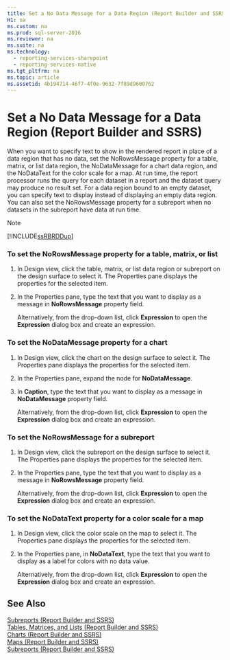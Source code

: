 ```yaml
---
title: Set a No Data Message for a Data Region (Report Builder and SSRS)
H1: na
ms.custom: na
ms.prod: sql-server-2016
ms.reviewer: na
ms.suite: na
ms.technology: 
  - reporting-services-sharepoint
  - reporting-services-native
ms.tgt_pltfrm: na
ms.topic: article
ms.assetid: 4b194714-46f7-4f0e-9632-7f89d9600762
---
```

# Set a No Data Message for a Data Region (Report Builder and SSRS)
  When you want to specify text to show in the rendered report in place of a data region that has no data, set the NoRowsMessage property for a table, matrix, or list data region, the NoDataMessage for a chart data region, and the NoDataText for the color scale for a map. At run time, the report processor runs the query for each dataset in a report and the dataset query may produce no result set. For a data region bound to an empty dataset, you can specify text to display instead of displaying an empty data region. You can also set the NoRowsMessage property for a subreport when no datasets in the subreport have data at run time.  
  
> [!NOTE]  
>  [!INCLUDE[ssRBRDDup](../../Token/Other/ssRBRDDup_md.md)]  
  
### To set the NoRowsMessage property for a table, matrix, or list  
  
1.  In Design view, click the table, matrix, or list data region or subreport on the design surface to select it. The Properties pane displays the properties for the selected item.  
  
2.  In the Properties pane, type the text that you want to display as a message in **NoRowsMessage** property field.  
  
     Alternatively, from the drop\-down list, click **Expression** to open the **Expression** dialog box and create an expression.  
  
### To set the NoDataMessage property for a chart  
  
1.  In Design view, click the chart on the design surface to select it. The Properties pane displays the properties for the selected item.  
  
2.  In the Properties pane, expand the node for **NoDataMessage**.  
  
3.  In **Caption**, type the text that you want to display as a message in **NoDataMessage** property field.  
  
     Alternatively, from the drop\-down list, click **Expression** to open the **Expression** dialog box and create an expression.  
  
### To set the NoRowsMessage for a subreport  
  
1.  In Design view, click the subreport on the design surface to select it. The Properties pane displays the properties for the selected item.  
  
2.  In the Properties pane, type the text that you want to display as a message in **NoRowsMessage** property field.  
  
     Alternatively, from the drop\-down list, click **Expression** to open the **Expression** dialog box and create an expression.  
  
### To set the NoDataText property for a color scale for a map  
  
1.  In Design view, click the color scale on the map to select it. The Properties pane displays the properties for the selected item.  
  
2.  In the Properties pane, in **NoDataText**, type the text that you want to display as a label for colors with no data value.  
  
     Alternatively, from the drop\-down list, click **Expression** to open the **Expression** dialog box and create an expression.  
  
## See Also  
 [Subreports &#40;Report Builder and SSRS&#41;](../../Topics/TopicNameNotContainA/Subreports--Report-Builder-and-SSRS-.md)   
 [Tables, Matrices, and Lists &#40;Report Builder and SSRS&#41;](../../Topics/TopicNameNotContainA/Tables--Matrices--and-Lists--Report-Builder-and-SSRS-.md)   
 [Charts &#40;Report Builder and SSRS&#41;](../../Topics/TopicNameNotContainA/Charts--Report-Builder-and-SSRS-.md)   
 [Maps &#40;Report Builder and SSRS&#41;](../../Topics/TopicNameNotContainA/Maps--Report-Builder-and-SSRS-.md)   
 [Subreports &#40;Report Builder and SSRS&#41;](../../Topics/TopicNameNotContainA/Subreports--Report-Builder-and-SSRS-.md)  
  
  